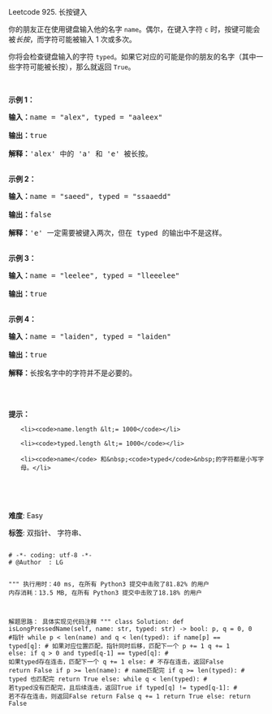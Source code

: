 Leetcode 925. 长按键入
<p>你的朋友正在使用键盘输入他的名字&nbsp;<code>name</code>。偶尔，在键入字符&nbsp;<code>c</code>&nbsp;时，按键可能会被<em>长按</em>，而字符可能被输入 1 次或多次。</p>


<p>你将会检查键盘输入的字符&nbsp;<code>typed</code>。如果它对应的可能是你的朋友的名字（其中一些字符可能被长按），那么就返回&nbsp;<code>True</code>。</p>



<p>&nbsp;</p>



<p><strong>示例 1：</strong></p>



<pre><strong>输入：</strong>name = &quot;alex&quot;, typed = &quot;aaleex&quot;

<strong>输出：</strong>true

<strong>解释：</strong>&#39;alex&#39; 中的 &#39;a&#39; 和 &#39;e&#39; 被长按。

</pre>



<p><strong>示例 2：</strong></p>



<pre><strong>输入：</strong>name = &quot;saeed&quot;, typed = &quot;ssaaedd&quot;

<strong>输出：</strong>false

<strong>解释：</strong>&#39;e&#39; 一定需要被键入两次，但在 typed 的输出中不是这样。

</pre>



<p><strong>示例 3：</strong></p>



<pre><strong>输入：</strong>name = &quot;leelee&quot;, typed = &quot;lleeelee&quot;

<strong>输出：</strong>true

</pre>



<p><strong>示例 4：</strong></p>



<pre><strong>输入：</strong>name = &quot;laiden&quot;, typed = &quot;laiden&quot;

<strong>输出：</strong>true

<strong>解释：</strong>长按名字中的字符并不是必要的。

</pre>



<p>&nbsp;</p>



<p><strong>提示：</strong></p>



<ol>

	<li><code>name.length &lt;= 1000</code></li>

	<li><code>typed.length &lt;= 1000</code></li>

	<li><code>name</code> 和&nbsp;<code>typed</code>&nbsp;的字符都是小写字母。</li>

</ol>



<p>&nbsp;</p>



<p>&nbsp;</p>





 **难度**: Easy



 **标签**: 双指针、 字符串、 





<div class="hcb_wrap">
<pre class="prism undefined-numbers lang-python" data-lang="Python"><code>
# -*- coding: utf-8 -*-
# @Author  : LG

"""
执行用时：40 ms, 在所有 Python3 提交中击败了81.82% 的用户
内存消耗：13.5 MB, 在所有 Python3 提交中击败了18.18% 的用户

解题思路：
    具体实现见代码注释
"""
class Solution:
    def isLongPressedName(self, name: str, typed: str) -> bool:
        p, q = 0, 0     #指针
        while p < len(name) and q < len(typed):
            if name[p] == typed[q]: # 如果对应位置匹配，指针同时后移，匹配下一个
                p += 1
                q += 1
            else:
                if q > 0 and typed[q-1] == typed[q]:    # 如果typed存在连击，匹配下一个
                    q += 1
                else:   # 不存在连击，返回False
                    return False
        if p >= len(name):   # name匹配完
            if q >= len(typed):  # typed 也匹配完
                return True
            else:
                while q < len(typed):   # 若typed没有匹配完，且后续连击，返回True
                    if typed[q] != typed[q-1]:  # 若不存在连击，则返回False
                        return False
                    q += 1
                return True
        else:
            return False</code></pre></div>
